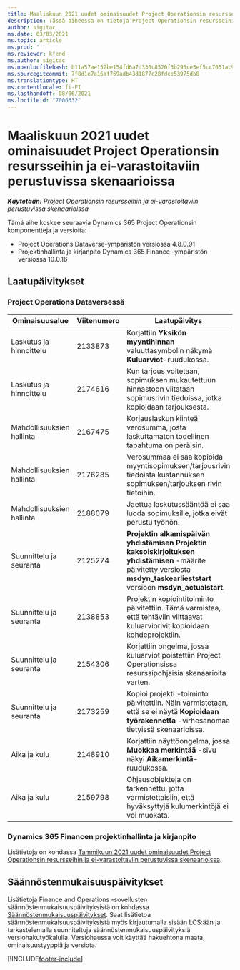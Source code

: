 ```yaml
---
title: Maaliskuun 2021 uudet ominaisuudet Project Operationsin resursseihin ja ei-varastoitaviin perustuvissa skenaarioissa
description: Tässä aiheessa on tietoja Project Operationsin resursseihin/ei-varastoitaviin perustuvien skenaarioiden maaliskuun 2021 version päivityksessä olevista laatupäivityksistä.
author: sigitac
ms.date: 03/03/2021
ms.topic: article
ms.prod: ''
ms.reviewer: kfend
ms.author: sigitac
ms.openlocfilehash: b11a57ae152be154fd6a7d330c8520f3b295ce3ef5cc7051ac9b343e3bcdbe12
ms.sourcegitcommit: 7f8d1e7a16af769adb43d1877c28fdce53975db8
ms.translationtype: HT
ms.contentlocale: fi-FI
ms.lasthandoff: 08/06/2021
ms.locfileid: "7006332"
---
```

# <a name="whats-new-march-2021---project-operations-for-resourcenon-stocked-based-scenarios"></a>Maaliskuun 2021 uudet ominaisuudet Project Operationsin resursseihin ja ei-varastoitaviin perustuvissa skenaarioissa

_**Käytetään:** Project Operationsin resursseihin ja ei-varastoitaviin perustuvissa skenaarioissa_

Tämä aihe koskee seuraavia Dynamics 365 Project Operationsin komponentteja ja versioita:

- Project Operations Dataverse-ympäristön versiossa 4.8.0.91 
- Projektinhallinta ja kirjanpito Dynamics 365 Finance -ympäristön versiossa 10.0.16 

## <a name="quality-updates"></a>Laatupäivitykset

### <a name="project-operations-on-dataverse"></a>Project Operations Dataversessä


| **Ominaisuusalue** | **Viitenumero** | **Laatupäivitys** |
| --- | --- | --- |
| Laskutus ja hinnoittelu | 2133873 | Korjattiin **Yksikön myyntihinnan** valuuttasymbolin näkymä **Kuluarviot**-ruudukossa. |
| Laskutus ja hinnoittelu | 2174616 | Kun tarjous voitetaan, sopimuksen mukautettuun hinnastoon viitataan sopimusrivin tiedoissa, jotka kopioidaan tarjouksesta. |
| Mahdollisuuksien hallinta | 2167475 | Korjauslaskun kiinteä verosumma, josta laskuttamaton todellinen tapahtuma on peräisin. |
| Mahdollisuuksien hallinta | 2176285 | Verosummaa ei saa kopioida myyntisopimuksen/tarjousrivin tiedoista kustannuksen sopimuksen/tarjouksen rivin tietoihin. |
| Mahdollisuuksien hallinta | 2188079 | Jaettua laskutussääntöä ei saa luoda sopimuksille, jotka eivät perustu työhön. |
| Suunnittelu ja seuranta | 2125274 | **Projektin alkamispäivän yhdistämisen** **Projektin kaksoiskirjoituksen yhdistämisen** -määrite päivitetty versiosta **msdyn\_taskearlieststart** versioon **msdyn\_actualstart**. |
| Suunnittelu ja seuranta | 2138853 | Projektin kopiointitoiminto päivitettiin. Tämä varmistaa, että tehtäviin viittaavat kuluarviorivit kopioidaan kohdeprojektiin. |
| Suunnittelu ja seuranta | 2154306 | Korjattiin ongelma, jossa kuluarviot poistettiin Project Operationsissa resurssipohjaisia skenaarioita varten. |
| Suunnittelu ja seuranta | 2173259 | Kopioi projekti -toiminto päivitettiin. Näin varmistetaan, että se ei näytä **Kopioidaan työrakennetta** -virhesanomaa tietyissä skenaarioissa. |
| Aika ja kulu | 2148910 | Korjattiin näyttöongelma, jossa **Muokkaa merkintää** -sivu näkyi **Aikamerkintä**-ruudukossa. |
| Aika ja kulu | 2159798 | Ohjausobjekteja on tarkennettu, jotta varmistettaisiin, että hyväksyttyjä kulumerkintöjä ei voi muokata. |

### <a name="project-management-and-accounting-on-dynamics-365-finance"></a>Dynamics 365 Financen projektinhallinta ja kirjanpito

Lisätietoja on kohdassa [Tammikuun 2021 uudet ominaisuudet Project Operationsin resursseihin ja ei-varastoitaviin perustuvissa skenaarioissa](whats-new-jan-2021-resource-based.md).

## <a name="regulatory-updates"></a>Säännöstenmukaisuuspäivitykset

Lisätietoja Finance and Operations -sovellusten säännöstenmukaisuuspäivityksistä on kohdassa [Säännöstenmukaisuuspäivitykset](/dynamics365/finance/localizations/regulatory-updates). Saat lisätietoa säännöstenmukaisuuspäivityksistä myös kirjautumalla sisään LCS:ään ja tarkastelemalla suunniteltuja säännöstenmukaisuuspäivityksiä versiohakutyökalulla. Versiohaussa voit käyttää hakuehtona maata, ominaisuustyyppiä ja versiota.


[!INCLUDE[footer-include](../includes/footer-banner.md)]